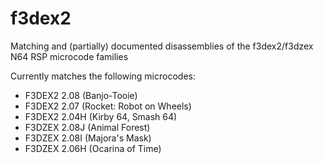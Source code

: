 # f3dex2
Matching and (partially) documented disassemblies of the f3dex2/f3dzex N64 RSP microcode families

Currently matches the following microcodes:
* F3DEX2 2.08  (Banjo-Tooie)
* F3DEX2 2.07  (Rocket: Robot on Wheels)
* F3DEX2 2.04H (Kirby 64, Smash 64)
* F3DZEX 2.08J (Animal Forest)
* F3DZEX 2.08I (Majora's Mask)
* F3DZEX 2.06H (Ocarina of Time)
